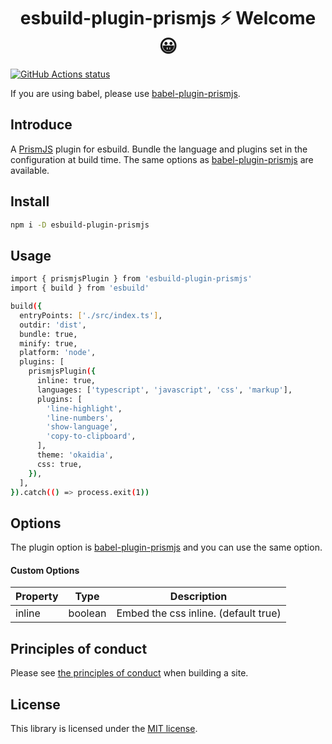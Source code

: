 <h1 align="center">esbuild-plugin-prismjs ⚡ Welcome 😀</h1>

<p align="left">
  <a href="https://github.com/actions/setup-node"><img alt="GitHub Actions status" src="https://github.com/activeguild/esbuild-plugin-prismjs/workflows/automatic%20release/badge.svg" style="max-width:100%;"></a>
</p>

If you are using babel, please use [babel-plugin-prismjs](https://www.npmjs.com/package/babel-plugin-prismjs).

## Introduce

A [PrismJS](https://github.com/PrismJS/prisms) plugin for esbuild.
Bundle the language and plugins set in the configuration at build time.
The same options as [babel-plugin-prismjs](https://www.npmjs.com/package/babel-plugin-prismjs) are available.

## Install

```bash
npm i -D esbuild-plugin-prismjs

```

## Usage

```bash
import { prismjsPlugin } from 'esbuild-plugin-prismjs'
import { build } from 'esbuild'

build({
  entryPoints: ['./src/index.ts'],
  outdir: 'dist',
  bundle: true,
  minify: true,
  platform: 'node',
  plugins: [
    prismjsPlugin({
      inline: true,
      languages: ['typescript', 'javascript', 'css', 'markup'],
      plugins: [
        'line-highlight',
        'line-numbers',
        'show-language',
        'copy-to-clipboard',
      ],
      theme: 'okaidia',
      css: true,
    }),
  ],
}).catch(() => process.exit(1))

```

## Options

The plugin option is [babel-plugin-prismjs](https://www.npmjs.com/package/babel-plugin-prismjs) and you can use the same option.

#### Custom Options

| Property | Type    | Description                          |
| -------- | ------- | ------------------------------------ |
| inline   | boolean | Embed the css inline. (default true) |

## Principles of conduct

Please see [the principles of conduct](https://github.com/activeguild/visualize-react-component/blob/master/.github/CONTRIBUTING.md) when building a site.

## License

This library is licensed under the [MIT license](https://github.com/activeguild/visualize-react-component/blob/master/LICENSE).
